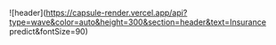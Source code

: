 ![header](https://capsule-render.vercel.app/api?type=wave&color=auto&height=300&section=header&text=Insurance predict&fontSize=90)
